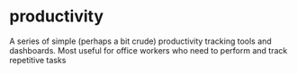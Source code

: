 # productivity
A series of simple (perhaps a bit crude) productivity tracking tools and dashboards. Most useful for office workers who need to perform and track repetitive tasks
